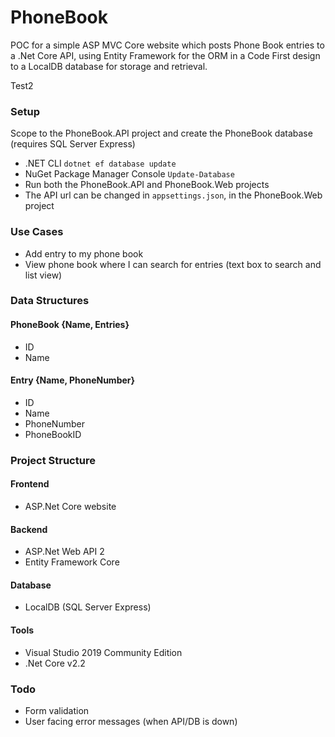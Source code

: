 # PhoneBook
POC for a simple ASP MVC Core website which posts Phone Book entries to a .Net Core API, using Entity Framework for the ORM in a Code First design to a LocalDB database for storage and retrieval.

Test2

### Setup
Scope to the PhoneBook.API project and create the PhoneBook database (requires SQL Server Express)
* .NET CLI
```dotnet ef database update```
* NuGet Package Manager Console
```Update-Database```
* Run both the PhoneBook.API and PhoneBook.Web projects
* The API url can be changed in ```appsettings.json```, in the PhoneBook.Web project

### Use Cases
* Add entry to my phone book
* View phone book where I can search for entries (text box to search and list view)
 
### Data Structures
#### PhoneBook {Name, Entries}
* ID
* Name
#### Entry {Name, PhoneNumber}
* ID
* Name
* PhoneNumber
* PhoneBookID

### Project Structure 
#### Frontend
*  ASP.Net Core website
#### Backend
* ASP.Net Web API 2
* Entity Framework Core
#### Database
* LocalDB (SQL Server Express)
#### Tools
* Visual Studio 2019 Community Edition
* .Net Core v2.2

### Todo
* Form validation
* User facing error messages (when API/DB is down)
<!--stackedit_data:
eyJoaXN0b3J5IjpbLTQ0MjkxNjI2NSwtNjY2NzgwMzcxXX0=
-->
